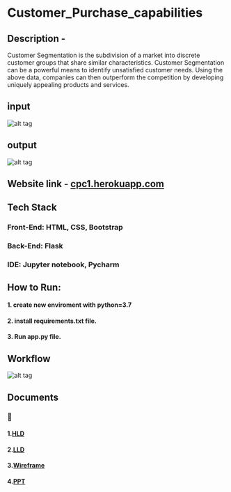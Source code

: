 # Customer_Purchase_capabilities

## Description - 
   Customer Segmentation is the subdivision of a market into discrete customer groups that share similar characteristics. Customer Segmentation can be a powerful means to identify unsatisfied customer needs. Using the above data, companies can then outperform the competition by developing uniquely appealing products and services.

## input
![alt tag](https://github.com/Vinayak-HUB1/PURCHASING_CAPABILITIES_/blob/main/Screenshots/input.jpg)

## output
![alt tag](https://github.com/Vinayak-HUB1/PURCHASING_CAPABILITIES_/blob/main/Screenshots/output.jpg)

## Website link - [cpc1.herokuapp.com](cpc1.herokuapp.com)

## Tech Stack
### Front-End: HTML, CSS, Bootstrap
### Back-End: Flask
### IDE: Jupyter notebook, Pycharm

## How to Run:
#### 1. create new enviroment with python=3.7
#### 2. install requirements.txt file.
#### 3. Run app.py file.

## Workflow
![alt tag](https://github.com/Vinayak-HUB1/PURCHASING_CAPABILITIES_/blob/main/Screenshots/Architecture.jpg)

## Documents
### 📙 
#### 1.[HLD](https://github.com/Vinayak-HUB1/PURCHASING_CAPABILITIES_/blob/main/Documents/High%20Level%20Design.pdf)
#### 2.[LLD](https://github.com/Vinayak-HUB1/PURCHASING_CAPABILITIES_/blob/main/Documents/Low_Level_Design_.pdf)
#### 3.[Wireframe]()
#### 4.[PPT]()
